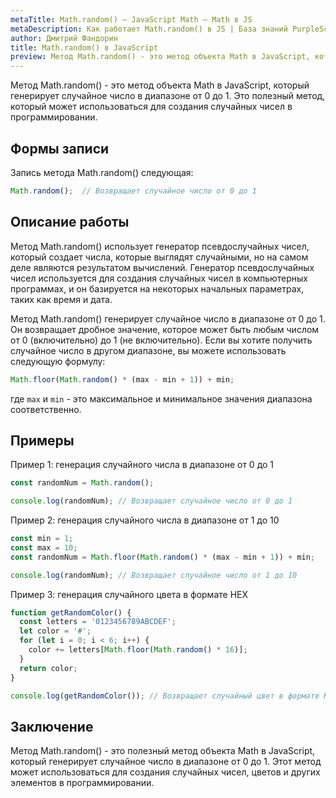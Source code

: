 ```yaml
---
metaTitle: Math.random() – JavaScript Math – Math в JS
metaDescription: Как работает Math.random() в JS | База знаний PurpleSchool
author: Дмитрий Фандорин
title: Math.random() в JavaScript
preview: Метод Math.random() - это метод объекта Math в JavaScript, который генерирует случайное число в диапазоне от 0 до 1...
---
```


Метод Math.random() - это метод объекта Math в JavaScript, который генерирует случайное число в диапазоне от 0 до 1. Это полезный метод, который может использоваться для создания случайных чисел в программировании.

## Формы записи

Запись метода Math.random() следующая:

```javascript
Math.random();  // Возвращает случайное число от 0 до 1
```

## Описание работы

Метод Math.random() использует генератор псевдослучайных чисел, который создает числа, которые выглядят случайными, но на самом деле являются результатом вычислений. Генератор псевдослучайных чисел используется для создания случайных чисел в компьютерных программах, и он базируется на некоторых начальных параметрах, таких как время и дата.

Метод Math.random() генерирует случайное число в диапазоне от 0 до 1. Он возвращает дробное значение, которое может быть любым числом от 0 (включительно) до 1 (не включительно). Если вы хотите получить случайное число в другом диапазоне, вы можете использовать следующую формулу:

```javascript
Math.floor(Math.random() * (max - min + 1)) + min;
```

где `max` и `min` - это максимальное и минимальное значения диапазона соответственно.

## Примеры

Пример 1: генерация случайного числа в диапазоне от 0 до 1

```javascript
const randomNum = Math.random();

console.log(randomNum); // Возвращает случайное число от 0 до 1
```

Пример 2: генерация случайного числа в диапазоне от 1 до 10

```javascript
const min = 1;
const max = 10;
const randomNum = Math.floor(Math.random() * (max - min + 1)) + min;

console.log(randomNum); // Возвращает случайное число от 1 до 10
```

Пример 3: генерация случайного цвета в формате HEX

```javascript
function getRandomColor() {
  const letters = '0123456789ABCDEF';
  let color = '#';
  for (let i = 0; i < 6; i++) {
    color += letters[Math.floor(Math.random() * 16)];
  }
  return color;
}

console.log(getRandomColor()); // Возвращает случайный цвет в формате HEX
```

## Заключение

Метод Math.random() - это полезный метод объекта Math в JavaScript, который генерирует случайное число в диапазоне от 0 до 1. Этот метод может использоваться для создания случайных чисел, цветов и других элементов в программировании.